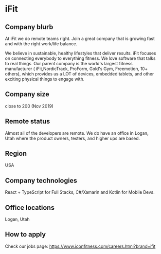 # iFit

## Company blurb

At iFit we do remote teams right. Join a great company that is growing fast and with the right work/life balance.


We believe in sustainable, healthy lifestyles that deliver results. iFit focuses on connecting everybody to everything fitness. We love software that talks to real things. Our parent company is the world's largest fitness manufacturer ( iFit,NordicTrack, ProForm, Gold's Gym, Freemotion, 10+ others), which provides us a LOT of devices,  embedded tablets, and other exciting physical things to engage with.

## Company size

close to 200 (Nov 2019)

## Remote status

Almost all of the developers are remote. We do have an office in Logan, Utah where the product owners, testers, and higher ups are based.

## Region

USA

## Company technologies

React + TypeScript for Full Stacks, C#/Xamarin and Kotlin for Mobile Devs.

## Office locations

Logan, Utah

## How to apply

Check our jobs page: https://www.iconfitness.com/careers.html?brand=ifit
